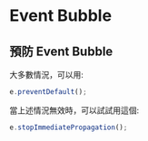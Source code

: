 # Event Bubble

## 預防 Event Bubble

大多數情況，可以用:

```js
e.preventDefault();
```

當上述情況無效時，可以試試用這個:

```js
e.stopImmediatePropagation();
```
